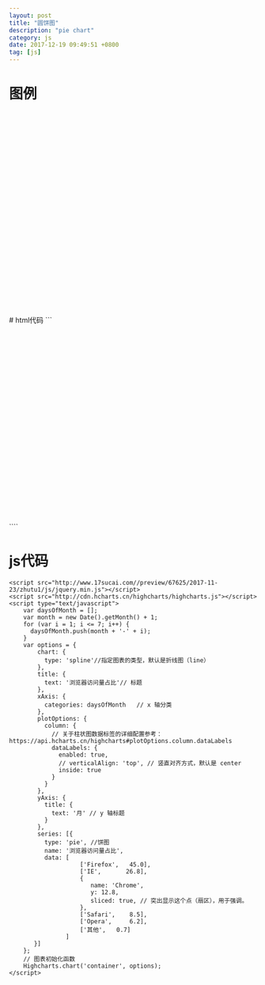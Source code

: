 ```yaml
---
layout: post
title: "圆饼图"
description: "pie chart"
category: js
date: 2017-12-19 09:49:51 +0800
tag: [js]
---
```


# 图例
<div id="container" style="min-width: 310px; height: 410px; margin: 0 auto"></div>
<script src="http://www.17sucai.com//preview/67625/2017-11-23/zhutu1/js/jquery.min.js"></script>
<script src="http://cdn.hcharts.cn/highcharts/highcharts.js"></script>
<script type="text/javascript">
	var daysOfMonth = [];
	var month = new Date().getMonth() + 1;
	for (var i = 1; i <= 7; i++) {
	  daysOfMonth.push(month + '-' + i);
	}
	var options = {
	    chart: {
	      type: 'spline'//指定图表的类型，默认是折线图（line）
	    },
	    title: {
	      text: '浏览器访问量占比'// 标题
	    },
	    xAxis: {
	      categories: daysOfMonth   // x 轴分类
	    },
	    plotOptions: {
	      column: {
	        // 关于柱状图数据标签的详细配置参考：https://api.hcharts.cn/highcharts#plotOptions.column.dataLabels
	        dataLabels: {
	          enabled: true,
	          // verticalAlign: 'top', // 竖直对齐方式，默认是 center
	          inside: true
	        }
	      }
	    },
	    yAxis: {
	      title: {
	        text: '月' // y 轴标题
	      }
	    },
	    series: [{
	      type: 'pie', //饼图
	      name: '浏览器访问量占比',
	      data: [
					['Firefox',   45.0],
					['IE',       26.8],
					{
					   name: 'Chrome',
					   y: 12.8,
					   sliced: true, // 突出显示这个点（扇区），用于强调。
					},
					['Safari',    8.5],
					['Opera',     6.2],
					['其他',   0.7]
				]
	   }]
	};
	// 图表初始化函数
	Highcharts.chart('container', options);
</script>
# html代码
```
<div id="container" style="min-width: 310px; height: 400px; margin: 0 auto"></div>
````

# js代码
```
<script src="http://www.17sucai.com//preview/67625/2017-11-23/zhutu1/js/jquery.min.js"></script>
<script src="http://cdn.hcharts.cn/highcharts/highcharts.js"></script>
<script type="text/javascript">
	var daysOfMonth = [];
	var month = new Date().getMonth() + 1;
	for (var i = 1; i <= 7; i++) {
	  daysOfMonth.push(month + '-' + i);
	}
	var options = {
	    chart: {
	      type: 'spline'//指定图表的类型，默认是折线图（line）
	    },
	    title: {
	      text: '浏览器访问量占比'// 标题
	    },
	    xAxis: {
	      categories: daysOfMonth   // x 轴分类
	    },
	    plotOptions: {
	      column: {
	        // 关于柱状图数据标签的详细配置参考：https://api.hcharts.cn/highcharts#plotOptions.column.dataLabels
	        dataLabels: {
	          enabled: true,
	          // verticalAlign: 'top', // 竖直对齐方式，默认是 center
	          inside: true
	        }
	      }
	    },
	    yAxis: {
	      title: {
	        text: '月' // y 轴标题
	      }
	    },
	    series: [{
	      type: 'pie', //饼图
	      name: '浏览器访问量占比',
	      data: [
					['Firefox',   45.0],
					['IE',       26.8],
					{
					   name: 'Chrome',
					   y: 12.8,
					   sliced: true, // 突出显示这个点（扇区），用于强调。
					},
					['Safari',    8.5],
					['Opera',     6.2],
					['其他',   0.7]
				]
	   }]
	};
	// 图表初始化函数
	Highcharts.chart('container', options);
</script>
````
		




